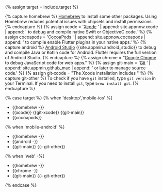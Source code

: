 {% assign target = include.target %}

{% capture homebrew %}
[Homebrew][] to install some other packages.
Using Homebrew reduces potential issues with chipsets and install permissions.
{% endcapture %}
{% assign xcode = '[Xcode][] ' | append: site.appnow.xcode | append: ' to debug and compile native Swift or ObjectiveC code.' %}
{% assign cocoapods = '[CocoaPods][] ' | append: site.appnow.cocoapods | append: ' to compile enable Flutter plugins in your native apps.' %}
{% capture android %}
[Android Studio][] {{site.appmin.android_studio}} to debug and compile
Java or Kotlin code for Android.
Flutter requires the full version of Android Studio.
{% endcapture %}
{% assign chrome = "[Google Chrome][] to debug JavaScript code for web apps." %}
{% assign git-main = '[Git][] ' | append: site.appmin.github_mac | append: ' or later to manage source code.' %}
{% assign git-xcode = "The Xcode installation includes " %}
{% capture git-other %}
To check if you have `git` installed,
type `git version` in your Terminal.
If you need to install `git`, type `brew install git`.
{% endcapture %}

{% case target %}
{% when 'desktop','mobile-ios' %}

* {{homebrew -}}
* {{xcode}} {{git-xcode}} {{git-main}}
* {{cocoapods}}

{% when 'mobile-android' %}

* {{homebrew -}}
* {{android -}}
* {{git-main}}
  {{- git-other}}

{% when 'web' -%}

* {{homebrew -}}
* {{chrome -}}
* {{git-main}}
  {{- git-other}}

{% endcase %}

[Homebrew]: https://brew.sh/
[Git]: https://formulae.brew.sh/formula/git
[Android Studio]: https://developer.android.com/studio/install#mac
[Xcode]: {{site.apple-dev}}/xcode/
[CocoaPods]: https://cocoapods.org/
[Google Chrome]: https://www.google.com/chrome/dr/download/
